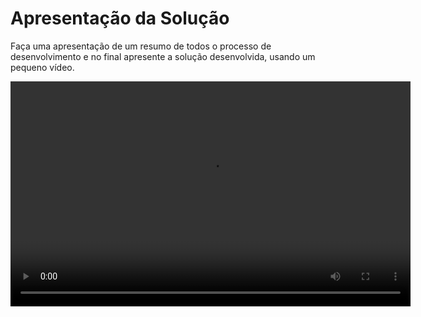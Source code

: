# Apresentação da Solução

Faça uma apresentação de um resumo de todos o processo de desenvolvimento e no final apresente a solução desenvolvida, usando um pequeno vídeo.


<video width="640" height="360" controls>
  <source src="https://raw.githubusercontent.com/SEU_USUARIO/pmv-si-2024-2-pe6-t2-g06-gestao-de-salao/main/docs/img/am.mp4" type="video/mp4">
  Seu navegador não suporta a reprodução de vídeo.
</video>
